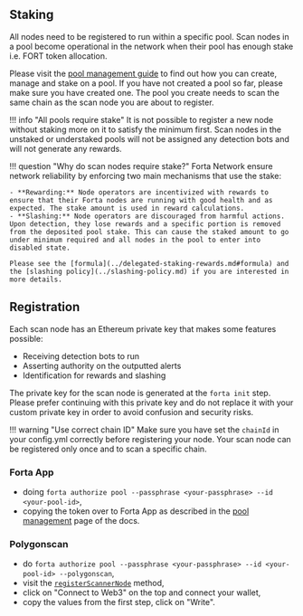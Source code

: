 ## Staking

All nodes need to be registered to run within a specific pool. Scan nodes in a pool become operational in the network when their pool has enough stake i.e. FORT token allocation.

Please visit the [pool management guide](../scanner-pools.md) to find out how you can create, manage and stake on a pool. If you have not created a pool so far, please make sure you have created one. The pool you create needs to scan the same chain as the scan node you are about to register.

!!! info "All pools require stake"
    It is not possible to register a new node without staking more on it to satisfy the minimum first. Scan nodes in the unstaked or understaked pools will not be assigned any detection bots and will not generate any rewards.

!!! question "Why do scan nodes require stake?"
    Forta Network ensure network reliability by enforcing two main mechanisms that use the stake:

    - **Rewarding:** Node operators are incentivized with rewards to ensure that their Forta nodes are running with good health and as expected. The stake amount is used in reward calculations.
    - **Slashing:** Node operators are discouraged from harmful actions. Upon detection, they lose rewards and a specific portion is removed from the deposited pool stake. This can cause the staked amount to go under minimum required and all nodes in the pool to enter into disabled state.

    Please see the [formula](../delegated-staking-rewards.md#formula) and the [slashing policy](../slashing-policy.md) if you are interested in more details.

## Registration

Each scan node has an Ethereum private key that makes some features possible:

- Receiving detection bots to run
- Asserting authority on the outputted alerts
- Identification for rewards and slashing
  
The private key for the scan node is generated at the `forta init` step. Please prefer continuing with this private key and do not replace it with your custom private key in order to avoid confusion and security risks.

!!! warning "Use correct chain ID"
    Make sure you have set the `chainId` in your config.yml correctly before registering your node. Your scan node can be registered only once and to scan a specific chain.

### Forta App

- doing `forta authorize pool --passphrase <your-passphrase> --id <your-pool-id>`,
- copying the token over to Forta App as described in the [pool management](../scanner-pools.md) page of the docs.

### Polygonscan

- do `forta authorize pool --passphrase <your-passphrase> --id <your-pool-id> --polygonscan`,
- visit the [`registerScannerNode`](https://polygonscan.com/address/0x90ff9c193d6714e0e7a923b2bd481fb73fec731d#writeProxyContract#F9) method,
- click on "Connect to Web3" on the top and connect your wallet,
- copy the values from the first step, click on "Write".
